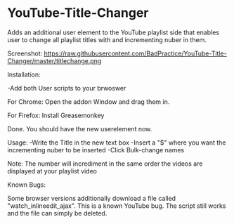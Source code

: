 # YouTube-Title-Changer

Adds an additional user element to the YouTube playlist side that enables user to change all playlist titles with and incrementing nuber in them.


Screenshot:
https://raw.githubusercontent.com/BadPractice/YouTube-Title-Changer/master/titlechange.png


Installation:

-Add both User scripts to your brwoswer

For Chrome:
Open the addon Window and drag them in.

For Firefox:
Install Greasemonkey

Done. You should have the new userelement now.


Usage:
-Write the Title in the new text box
-Insert a "$" where you want the incrementing nuber to be inserted
-Click Bulk-change names

Note: The number will incrediment in the same order the videos are displayed at your playlist video


Known Bugs:

Some browser versions additionally download a file called "watch_inlineedit_ajax". This is a known YouTube bug. The script still works and the file can simply be deleted.


